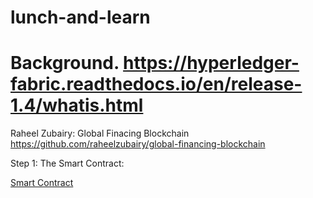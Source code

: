 # lunch-and-learn

# Background.  https://hyperledger-fabric.readthedocs.io/en/release-1.4/whatis.html

Raheel Zubairy: Global Finacing Blockchain
https://github.com/raheelzubairy/global-financing-blockchain


Step 1: The Smart Contract:

<a href="https://github.com/raheelzubairy/global-financing-blockchain/blob/master/contract/lib/globalFinance.js">Smart Contract</a>
